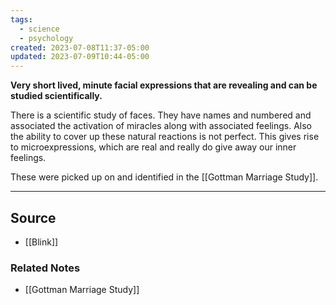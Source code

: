 ```yaml
---
tags:
  - science
  - psychology
created: 2023-07-08T11:37-05:00
updated: 2023-07-09T10:44-05:00
---
```

**Very short lived, minute facial expressions that are revealing and can be studied scientifically.**

There is a scientific study of faces. They have names and numbered and associated the activation of miracles along with associated feelings. Also the ability to cover up these natural reactions is not perfect. This gives rise to microexpressions, which are real and really do give away our inner feelings.

These were picked up on and identified in the [[Gottman Marriage Study]].

---

## Source
- [[Blink]]

### Related Notes
- [[Gottman Marriage Study]]